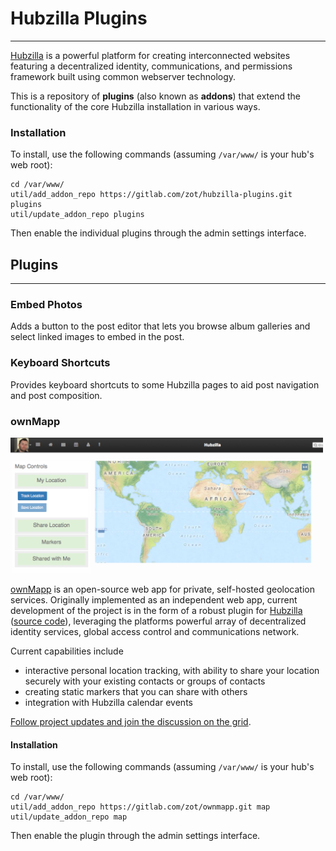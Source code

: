 # Hubzilla Plugins
---
[Hubzilla](http://hubzilla.org) is a powerful platform for creating interconnected websites featuring a decentralized identity, communications, and permissions framework built using common webserver technology. 

This is a repository of **plugins** (also known as **addons**) that extend the functionality of the core Hubzilla installation in various ways.

### Installation


To install, use the following commands (assuming `/var/www/` is your hub's web root):

```
cd /var/www/
util/add_addon_repo https://gitlab.com/zot/hubzilla-plugins.git plugins
util/update_addon_repo plugins
```
Then enable the individual plugins through the admin settings interface.

## Plugins
---
### Embed Photos
Adds a button to the post editor that lets you browse album galleries and select linked images to embed in the post.
### Keyboard Shortcuts
Provides keyboard shortcuts to some Hubzilla pages to aid post navigation and post composition.
### ownMapp
<img src="map/img/map-plugin-screenshot-1.png" width="500px"/>

[ownMapp](https://grid.reticu.li/page/ownmapp/ownmapp) is an open-source web app for private, self-hosted geolocation services. Originally implemented as an independent web app, current development of the project is in the form of a robust plugin for [Hubzilla](http://hubzilla.org) ([source code](https://github.com/redmatrix/hubzilla)), leveraging the platforms powerful array of decentralized identity services, global access control and communications network.

Current capabilities include 

  * interactive personal location tracking, with ability to share your location securely with your existing contacts or groups of contacts
  * creating static markers that you can share with others
  * integration with Hubzilla calendar events

[Follow project updates and join the discussion on the grid](https://grid.reticu.li/channel/ownmapp).


#### Installation


To install, use the following commands (assuming `/var/www/` is your hub's web root):

```
cd /var/www/
util/add_addon_repo https://gitlab.com/zot/ownmapp.git map
util/update_addon_repo map
```

Then enable the plugin through the admin settings interface.